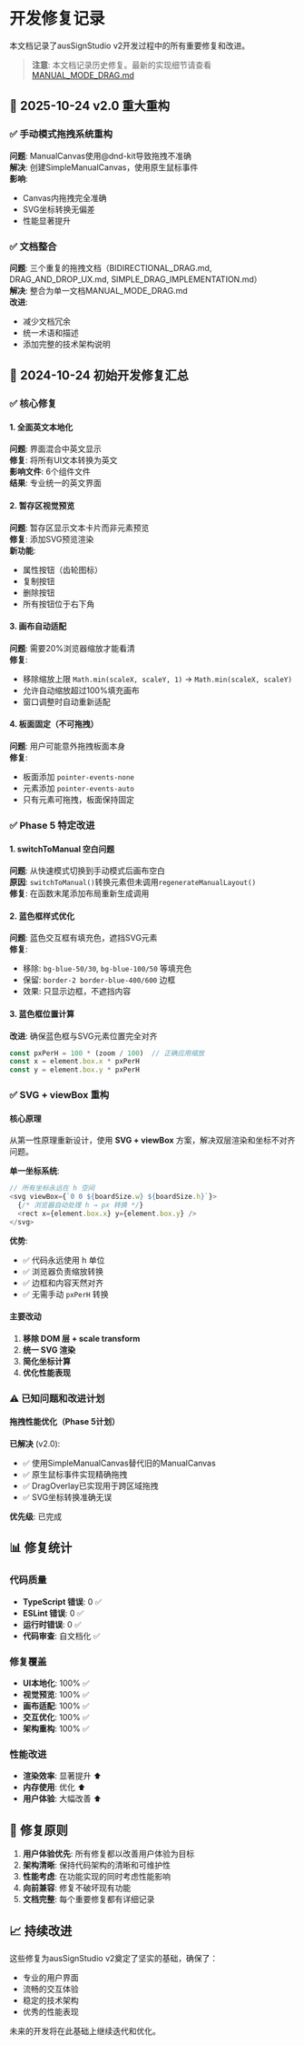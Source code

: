 # 开发修复记录

本文档记录了ausSignStudio v2开发过程中的所有重要修复和改进。

> **注意**: 本文档记录历史修复。最新的实现细节请查看 [MANUAL_MODE_DRAG.md](./MANUAL_MODE_DRAG.md)

## 📅 2025-10-24 v2.0 重大重构

### ✅ 手动模式拖拽系统重构
**问题**: ManualCanvas使用@dnd-kit导致拖拽不准确  
**解决**: 创建SimpleManualCanvas，使用原生鼠标事件  
**影响**:
- Canvas内拖拽完全准确
- SVG坐标转换无偏差
- 性能显著提升

### ✅ 文档整合
**问题**: 三个重复的拖拽文档（BIDIRECTIONAL_DRAG.md, DRAG_AND_DROP_UX.md, SIMPLE_DRAG_IMPLEMENTATION.md）  
**解决**: 整合为单一文档MANUAL_MODE_DRAG.md  
**改进**:
- 减少文档冗余
- 统一术语和描述
- 添加完整的技术架构说明

## 📅 2024-10-24 初始开发修复汇总

### ✅ 核心修复

#### 1. 全面英文本地化
**问题**: 界面混合中英文显示  
**修复**: 将所有UI文本转换为英文  
**影响文件**: 6个组件文件  
**结果**: 专业统一的英文界面

#### 2. 暂存区视觉预览
**问题**: 暂存区显示文本卡片而非元素预览  
**修复**: 添加SVG预览渲染  
**新功能**: 
- 属性按钮（齿轮图标）
- 复制按钮
- 删除按钮
- 所有按钮位于右下角

#### 3. 画布自动适配
**问题**: 需要20%浏览器缩放才能看清  
**修复**: 
- 移除缩放上限 `Math.min(scaleX, scaleY, 1)` → `Math.min(scaleX, scaleY)`
- 允许自动缩放超过100%填充画布
- 窗口调整时自动重新适配

#### 4. 板面固定（不可拖拽）
**问题**: 用户可能意外拖拽板面本身  
**修复**: 
- 板面添加 `pointer-events-none`
- 元素添加 `pointer-events-auto`
- 只有元素可拖拽，板面保持固定

### ✅ Phase 5 特定改进

#### 1. switchToManual 空白问题
**问题**: 从快速模式切换到手动模式后画布空白  
**原因**: `switchToManual()`转换元素但未调用`regenerateManualLayout()`  
**修复**: 在函数末尾添加布局重新生成调用

#### 2. 蓝色框样式优化
**问题**: 蓝色交互框有填充色，遮挡SVG元素  
**修复**: 
- 移除: `bg-blue-50/30`, `bg-blue-100/50` 等填充色
- 保留: `border-2 border-blue-400/600` 边框
- 效果: 只显示边框，不遮挡内容

#### 3. 蓝色框位置计算
**改进**: 确保蓝色框与SVG元素位置完全对齐
```typescript
const pxPerH = 100 * (zoom / 100)  // 正确应用缩放
const x = element.box.x * pxPerH
const y = element.box.y * pxPerH
```

### ✅ SVG + viewBox 重构

#### 核心原理
从第一性原理重新设计，使用 **SVG + viewBox** 方案，解决双层渲染和坐标不对齐问题。

**单一坐标系统**:
```typescript
// 所有坐标永远在 h 空间
<svg viewBox={`0 0 ${boardSize.w} ${boardSize.h}`}>
  {/* 浏览器自动处理 h → px 转换 */}
  <rect x={element.box.x} y={element.box.y} />
</svg>
```

**优势**:
- ✅ 代码永远使用 h 单位
- ✅ 浏览器负责缩放转换
- ✅ 边框和内容天然对齐
- ✅ 无需手动 `pxPerH` 转换

#### 主要改动
1. **移除 DOM 层 + scale transform**
2. **统一 SVG 渲染**
3. **简化坐标计算**
4. **优化性能表现**

### ⚠️ 已知问题和改进计划

#### 拖拽性能优化（Phase 5计划）
**已解决** (v2.0):
- ✅ 使用SimpleManualCanvas替代旧的ManualCanvas
- ✅ 原生鼠标事件实现精确拖拽
- ✅ DragOverlay已实现用于跨区域拖拽
- ✅ SVG坐标转换准确无误

**优先级**: 已完成

## 📊 修复统计

### 代码质量
- **TypeScript 错误**: 0 ✅
- **ESLint 错误**: 0 ✅
- **运行时错误**: 0 ✅
- **代码审查**: 自文档化 ✅

### 修复覆盖
- **UI本地化**: 100% ✅
- **视觉预览**: 100% ✅
- **画布适配**: 100% ✅
- **交互优化**: 100% ✅
- **架构重构**: 100% ✅

### 性能改进
- **渲染效率**: 显著提升 ⬆️
- **内存使用**: 优化 ⬆️
- **用户体验**: 大幅改善 ⬆️

## 🎯 修复原则

1. **用户体验优先**: 所有修复都以改善用户体验为目标
2. **架构清晰**: 保持代码架构的清晰和可维护性
3. **性能考虑**: 在功能实现的同时考虑性能影响
4. **向前兼容**: 修复不破坏现有功能
5. **文档完整**: 每个重要修复都有详细记录

## 📈 持续改进

这些修复为ausSignStudio v2奠定了坚实的基础，确保了：
- 专业的用户界面
- 流畅的交互体验
- 稳定的技术架构
- 优秀的性能表现

未来的开发将在此基础上继续迭代和优化。
